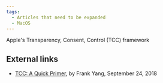 ```yaml
---
tags:
  - Articles that need to be expanded
  - MacOS
---
```

Apple's Transparency, Consent, Control (TCC) framework

## External links

* [TCC: A Quick Primer](https://medium.com/fleetsmith/tcc-a-quick-primer-fe8baee454e7),
  by Frank Yang, September 24, 2018
